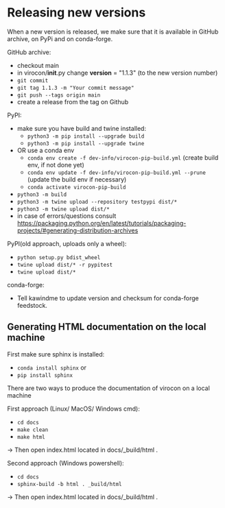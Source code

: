 # Releasing new versions

When a new version is released, we make sure that it is available in GitHub archive, on PyPi and on conda-forge.

GitHub archive:

* checkout main
* in virocon/__init__.py change __version__ = "1.1.3" (to the new version number)
* `git commit`
* `git tag 1.1.3 -m "Your commit message"`
* `git push --tags origin main`
* create a release from the tag on Github

PyPI:

* make sure you have build and twine installed:
    * `python3 -m pip install --upgrade build`
    * `python3 -m pip install --upgrade twine`
* OR use a conda env
    * `conda env create -f dev-info/virocon-pip-build.yml` (create build env, if not done yet)
    * `conda env update -f dev-info/virocon-pip-build.yml --prune` (update the build env if necessary)
    * `conda activate virocon-pip-build`
* `python3 -m build`
* `python3 -m twine upload --repository testpypi dist/*`
* `python3 -m twine upload dist/*`
* in case of errors/questions consult https://packaging.python.org/en/latest/tutorials/packaging-projects/#generating-distribution-archives

PyPI(old approach, uploads only a wheel):

* `python setup.py bdist_wheel`
* `twine upload dist/* -r pypitest`
* `twine upload dist/*`

conda-forge:

* Tell kawindme to update version and checksum for conda-forge feedstock.

 ## Generating HTML documentation on the local machine
 
 First make sure sphinx is installed:

* `conda install sphinx` or 
* `pip install sphinx`

There are two ways to produce the documentation of virocon on a local machine
 
First approach (Linux/ MacOS/ Windows cmd):

* `cd docs`
* `make clean`
* `make html`
 
-> Then open index.html located in docs/_build/html .

Second approach (Windows powershell): 

* `cd docs`
* `sphinx-build -b html . _build/html`
 
-> Then open index.html located in docs/_build/html .

